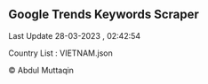 

## Google Trends Keywords Scraper 
 
Last Update 28-03-2023 , 02:42:54

Country List :
VIETNAM.json



© Abdul Muttaqin 
